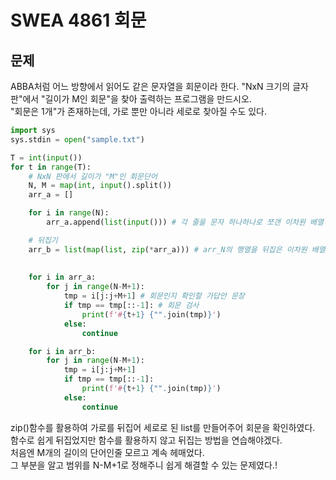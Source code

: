 # SWEA 4861 회문
## 문제
ABBA처럼 어느 방향에서 읽어도 같은 문자열을 회문이라 한다. "NxN 크기의 글자판"에서 "길이가 M인 회문"을 찾아 출력하는 프로그램을 만드시오.  
"회문은 1개"가 존재하는데, 가로 뿐만 아니라 세로로 찾아질 수도 있다.
 

```python
import sys
sys.stdin = open("sample.txt")

T = int(input())
for t in range(T):
    # NxN 판에서 길이가 "M"인 회문단어
    N, M = map(int, input().split())
    arr_a = []

    for i in range(N):
        arr_a.append(list(input())) # 각 줄을 문자 하나하나로 쪼갠 이차원 배열

    # 뒤집기
    arr_b = list(map(list, zip(*arr_a))) # arr_N의 행열을 뒤집은 이차원 배열
    
    
    for i in arr_a: 
        for j in range(N-M+1): 
            tmp = i[j:j+M+1] # 회문인지 확인할 가답안 문장
            if tmp == tmp[::-1]: # 회문 검사
                print(f'#{t+1} {"".join(tmp)}')
            else:
                continue

    for i in arr_b: 
        for j in range(N-M+1):
            tmp = i[j:j+M+1]
            if tmp == tmp[::-1]:
                print(f'#{t+1} {"".join(tmp)}')
            else:
                continue
```

zip()함수를 활용하여 가로를 뒤집어 세로로 된 list를 만들어주어 회문을 확인하였다.  
함수로 쉽게 뒤집었지만 함수를 활용하지 않고 뒤집는 방법을 연습해야겠다.  
처음엔 M개의 길이의 단어인줄 모르고 계속 헤매었다.   
그 부분을 알고 범위를 N-M+1로 정해주니 쉽게 해결할 수 있는 문제였다.! 